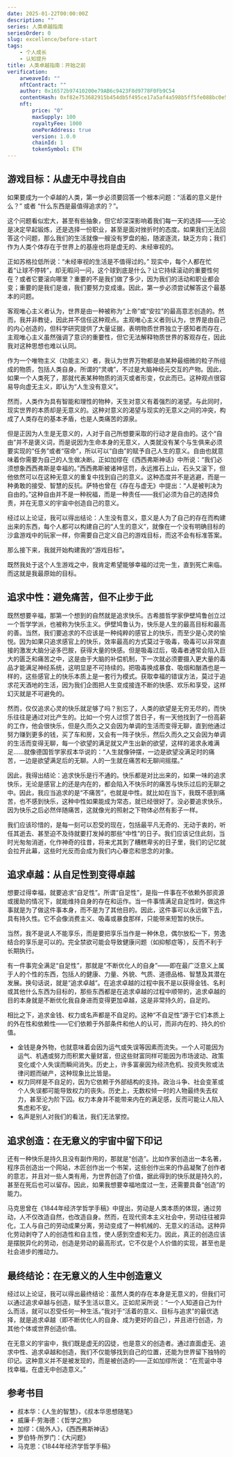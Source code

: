 ```yaml
---
date: 2025-01-22T00:00:00Z
description: ""
series: 人类卓越指南
seriesOrder: 0
slug: excellence/before-start
tags:
    - 个人成长
    - 认知提升
title: 人类卓越指南：开始之前
verification:
    arweaveId: ""
    nftContract: ""
    author: 0x16572b97410200e79AB6c9423F8d9778F0Fb9C54
    contentHash: 0xf82e753682915b454db5f495ce17a5af4a598b5ff5fe088bc0e59a176f3c11c21.0.0
    nft:
        price: "0"
        maxSupply: 100
        royaltyFee: 1000
        onePerAddress: true
        version: 1.0.0
        chainId: 1
        tokenSymbol: ETH
---
```


## 游戏目标：从虚无中寻找自由

如果要成为一个卓越的人类，第一步必须要回答一个根本问题：“活着的意义是什么？” 或者 “什么东西是最值得追求的？”。

这个问题看似宏大，甚至有些抽象，但它却深深影响着我们每一天的选择——无论是决定早起锻炼，还是选择一份职业，甚至是面对挫折时的态度。如果我们无法回答这个问题，那么我们的生活就像一艘没有罗盘的船，随波逐流，缺乏方向；我们作为人类个体存在于世界上的基座也将是虚无的、未经审视的。

正如苏格拉低所说：“未经审视的生活是不值得过的。” 现实中，每个人都在忙着“让球不停转”，却无暇问一问，这个球到底是什么？让它持续滚动的重要性何在？或者它要滚向哪里？重要的不是我们做了多少，因为我们的活动和职业都会变；重要的是我们是谁，我们要努力变成谁。因此，第一步必须尝试解答这个最基本的问题。

客观唯心主义者认为，世界是由一种被称为“上帝”或“安拉”的最高意志创造的。然而，我并非教徒，因此并不信任这种观点。主观唯心主义者则认为，世界是由自己的内心创造的，但科学研究提供了大量证据，表明物质世界独立于感知者而存在，主观唯心主义虽然强调了意识的重要性，但它无法解释物质世界的客观存在，因此我对这种思想也难以认同。

作为一个唯物主义（功能主义）者，我认为世界万物都是由某种最细微的粒子所组成的物质，包括人类自身。所谓的“灵魂”，不过是大脑神经元交互的产物。因此，如果一个人类死了，那就代表某种物质的消灭或者形变，仅此而已。这种观点很容易导向虚无主义，即认为“人生没有意义”。

然而，人类作为具有智能和理性的物种，天生对意义有着强烈的渴望。与此同时，现实世界的本质却是无意义的。这种对意义的渴望与现实的无意义之间的冲突，构成了人类存在的基本矛盾，也是人类痛苦的源泉。

但是正因为人生是无意义的，人对于自己所想要采取的行动才是自由的。这个“自由”并不是褒义词，而是说因为生命本身的无意义，人类就没有某个与生俱来必须要实现的“任务”或者“宿命”，所以可以“自由”的赋予自己人生的意义。自由也就意味着你需要为自己的人生做决断。正如加缪在《西西弗斯神话》中所说：“我们必须想象西西弗斯是幸福的。”西西弗斯被诸神惩罚，永远推石上山，石头又滚下，但他依然可以在这种无意义的重复中找到自己的意义。这种态度并不是逃避，而是一种勇敢的接受、智慧的反抗。萨特也曾在《存在与虚无》中提出：“人是被判决为自由的。”这种自由并不是一种祝福，而是一种责任——我们必须为自己的选择负责，并在无意义的宇宙中创造自己的意义。

经过以上论证，我可以得出结论：人生没有意义，意义是人为了自己的存在而构建出来的东西，每个人都可以构建自己的“人生的意义”，就像在一个没有明确目标的沙盒游戏中的玩家一样，你需要自己定义自己的游戏目标，而这不会有标准答案。

那么接下来，我就开始构建我的“游戏目标”。

既然我处于这个人生游戏之中，我肯定希望能够幸福的过完一生，直到死亡来临。而这就是我最原始的目标。

## 追求中性：避免痛苦，但不止步于此

既然想要辛福，那第一个想到的自然就是追求快乐。古希腊哲学家伊壁鸠鲁创立过一个哲学学派，也被称为快乐主义。伊壁鸠鲁认为，快乐是人生的最高目标和最高的善。当然，我们要追求的不应该是一种纯粹的感官上的快乐，而至少是心灵的愉悦。因为如果只追求感官上的快乐，效率最高的方式莫过于吸毒，吸毒可以非常直接的激发大脑分泌多巴胺，获得大量的快感。但是吸毒过后，吸毒者通常会陷入巨大的匮乏和痛苦之中，这是由于大脑的补偿机制，下一次就必须要摄入更大量的毒品才能满足神经系统，这明显是不可持续的。把吸毒换成暴食、吸烟和酗酒也是一样的，这些感官上的快乐本质上是一套行为模式。获取幸福的错误方法，莫过于追求花天酒地的生活，因为我们企图把人生变成接连不断的快感、欢乐和享受，这样幻灭就是不可避免的。

然而，仅仅追求心灵的快乐就足够了吗？别忘了，人类的欲望是无穷无尽的，而快乐往往是通过对比产生的。比如一个穷人过惯了苦日子，有一天他找到了一份高薪的工作，他会很快乐，但是久而久之又会因为单调的生活而变得无聊，直到他通过努力赚到更多的钱，买了车和房，又会有一阵子快乐，然后久而久之又会因为单调的生活而变得无聊，每一个欲望的满足就又产生出新的欲望，这样的渴求永难满足……就像德国哲学家叔本华说的：“人生就像钟摆，一边是欲望没满足时的痛苦，一边是欲望满足后的无聊。人的一生就在痛苦和无聊间摇摆。”

因此，我得出结论：追求快乐是行不通的。快乐都是对比出来的，如果一味的追求快乐，无论是感官上的还是内在的，都会陷入不快乐时的痛苦与快乐过后的无聊之中。因此，我应当追求的是“不痛苦”，也就是中性。就比如在当下，我既不感到痛苦，也不感到快乐，这种中性如果能成为常态，就已经很好了。没必要追求快乐，因为快乐之后必然伴随痛苦，这就像光的照射之下物体必然有影子一样。

我们应该珍惜的，是每一刻可以忍受的现在，包括最平凡无奇的、无动于衷的，听任其逝去、甚至迫不及待就要打发掉的那些“中性”的日子。我们应该记住此刻，当时光匆匆消逝，化作神奇的往昔，将来尤其到了糟糕卑劣的日子里，我们的记忆就会拉开此幕，这些时光反而会成为我们内心眷恋和思念的对象。

## 追求卓越：从自足性到变得卓越

想要过得幸福，就要追求“自足性”。所谓“自足性”，是指一件事在不依赖外部资源或援助的情况下，就能维持自身的存在和运作。当一件事情满足自足性时，做这件事就是为了做这件事本身，而不是为了其他目的。因此，这件事可以永远做下去，具有持久性。它不会像消费主义、吸毒或暴食那样，只能带来短暂的快乐。

当然，我不是说人不能享乐，而是要把享乐当作是一种休息，偶尔放松一下，劳逸结合的享乐是可以的。完全禁欲可能会导致健康问题（如抑郁症等），反而不利于长期执行。

有一件事完全满足“自足性”，那就是“不断优化人的自身”——即在最广泛意义上属于人的个性的东西，包括人的健康、力量、外貌、气质、道德品格、智慧及其潜在发展。换句话说，就是“追求卓越”。在追求卓越的过程中我不是以获得金钱、名利或其他什么东西为目标的，那些东西都是在追求卓越的过程中顺带的，追求卓越的目的本身就是不断优化我自身进而变得更加卓越，这是非常持久的，自足的。

相比之下，追求金钱、权力或名声都是不自足的。这种“不自足性”源于它们本质上的外在性和依赖性——它们依赖于外部条件和他人的认可，而非内在的、持久的价值。

- 金钱是身外物，也就意味着会因为运气或失误等因素而流失。一个人可能因为运气、机遇或努力而积累大量财富，但这些财富同样可能因为市场波动、政策变化或个人失误而瞬间消失。历史上，许多富豪因为经济危机、投资失败或法律问题而破产，这种现象比比皆是。
- 权力同样是不自足的，因为它依赖于外部结构的支持。政治斗争、社会变革或个人失误都可能导致权力的丧失。历史上，无数权倾一时的人物最终失去权力，甚至沦为阶下囚。权力本身并不能带来内在的满足感，反而可能让人陷入焦虑和不安。
- 名声是别人对我们的看法，我们无法掌控。

## 追求创造：在无意义的宇宙中留下印记

还有一种快乐是持久且没有副作用的，那就是“创造”。比如作家创造出一本名著，程序员创造出一个网站，木匠创作出一个书架，这些创作出来的作品凝聚了创作者的意志，并且对一些人类有用，为世界创造了价值，据此得到的快乐就是持久的，甚至在死后也可以留存。因此，如果我想要幸福地度过一生，还需要具备“创造”的能力。

马克思曾在《1844年经济学哲学手稿》中提出，劳动是人类本质的体现，通过劳动，人不仅改造自然，也改造自身。然而，在现代资本主义社会中，劳动往往被异化，工人与自己的劳动成果分离，劳动变成了一种机械的、无意义的活动。这种异化劳动剥夺了人的创造性和自主性，使人感到空虚和无力。因此，真正的创造应该是摆脱异化的劳动，创造是劳动的最高形式，它不仅是个人价值的实现，甚至也是社会进步的推动力。

## 最终结论：在无意义的人生中创造意义

经过以上论证，我可以得出最终结论：虽然人类的存在本身是无意义的，但我们可以通过追求卓越与创造，赋予生活以意义。正如尼采所说：“一个人知道自己为什么而活，就可以忍受任何一种生活。”我对于“活着的意义、目标与追求”的最优选择，就是追求卓越（即不断优化人的自身、成为更好的自己），并且进行创造，为其他个体或世界创造价值。

在无意义的宇宙中，我们既是虚无的囚徒，也是意义的创造者。通过直面虚无、追求中性、追求卓越和创造，我们不仅能够找到自己的位置，还能为世界留下独特的印记。这种意义并不是被发现的，而是被创造的——正如加缪所说：“在荒诞中寻找幸福，在虚无中创造意义。”

## 参考书目

- 叔本华：《人生的智慧》，《叔本华思想随笔》
- 威廉·F·劳海德：《哲学之旅》
- 加缪：《局外人》，《西西弗斯神话》
- 罗伯特·所罗门：《大问题》
- 马克思：《1844年经济学哲学手稿》
